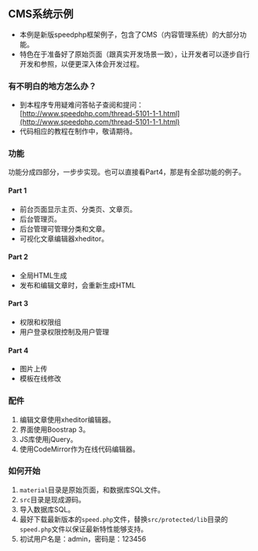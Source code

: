 ## CMS系统示例

- 本例是新版speedphp框架例子，包含了CMS（内容管理系统）的大部分功能。
- 特色在于准备好了原始页面（跟真实开发场景一致），让开发者可以逐步自行开发和参照，以便更深入体会开发过程。

### 有不明白的地方怎么办？

- 到本程序专用疑难问答帖子查阅和提问：[http://www.speedphp.com/thread-5101-1-1.html](http://www.speedphp.com/thread-5101-1-1.html)
- 代码相应的教程在制作中，敬请期待。

### 功能

功能分成四部分，一步步实现。也可以直接看Part4，那是有全部功能的例子。

#### Part 1

- 前台页面显示主页、分类页、文章页。
- 后台管理页。
- 后台管理可管理分类和文章。
- 可视化文章编辑器xheditor。

#### Part 2

- 全局HTML生成
- 发布和编辑文章时，会重新生成HTML

#### Part 3

- 权限和权限组
- 用户登录权限控制及用户管理

#### Part 4

- 图片上传
- 模板在线修改

### 配件

1. 编辑文章使用xheditor编辑器。
2. 界面使用Boostrap 3。
3. JS库使用jQuery。
4. 使用CodeMirror作为在线代码编辑器。

### 如何开始

1. ```material```目录是原始页面，和数据库SQL文件。
2. ```src```目录是现成源码。
3. 导入数据库SQL。
4. 最好下载最新版本的```speed.php```文件，替换```src/protected/lib```目录的```speed.php```文件以保证最新特性能够支持。
5. 初试用户名是：admin，密码是：123456
